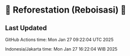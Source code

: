 
# 🌳 Reforestation (Reboisasi) 🌲

## Last Updated

GitHub Actions time: Mon Jan 27 09:22:04 UTC 2025

Indonesia/Jakarta time: Mon Jan 27 16:22:04 WIB 2025
